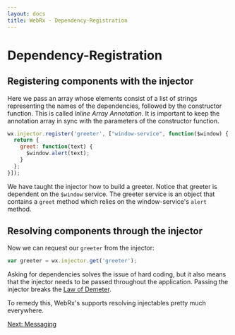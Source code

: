 ```yaml
---
layout: docs
title: WebRx - Dependency-Registration
---
```

# Dependency-Registration

## Registering components with the injector

Here we pass an array whose elements consist of a list of strings representing the names of the dependencies, 
followed by the constructor function. This is called *Inline Array Annotation*. 
It is important to keep the annotation array in sync with the parameters of the constructor function.

```javascript
wx.injector.register('greeter', ["window-service", function($window) {
  return {
    greet: function(text) {
      $window.alert(text);
    }
  };
}]);
```

We have taught the injector how to build a greeter. Notice that greeter is dependent on the <code>$window</code> service.
The greeter service is an object that contains a <code>greet</code> method which relies on the window-service's <code>alert</code> method.

## Resolving components through the injector

Now we can request our <code>greeter</code> from the injector:

```javascript
var greeter = wx.injector.get('greeter');
```

Asking for dependencies solves the issue of hard coding, but it also means that the injector needs to be passed 
throughout the application. Passing the injector breaks the [Law of Demeter](http://en.wikipedia.org/wiki/Law_of_Demeter). 

To remedy this, WebRx's supports resolving injectables pretty much everywhere.

<a class="next-topic" href="/docs/message-bus.html#start">Next: Messaging</a>